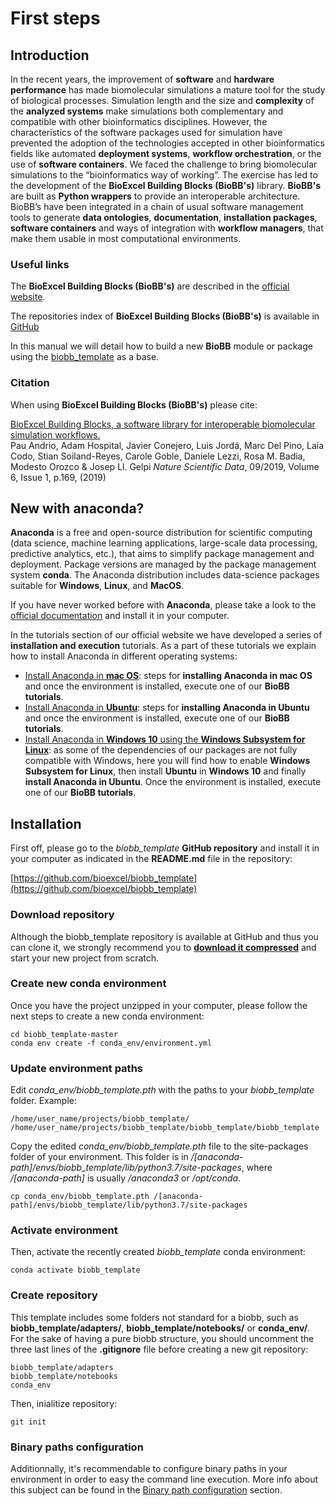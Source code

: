 # First steps

## Introduction

In the recent years, the improvement of **software** and **hardware performance** has made biomolecular simulations a mature tool for the study of biological processes. Simulation length and the size and **complexity** of the **analyzed systems** make simulations both complementary and compatible with other bioinformatics disciplines. However, the characteristics of the software packages used for simulation have prevented the adoption of the technologies accepted in other bioinformatics fields like automated **deployment systems**, **workflow orchestration**, or the use of **software containers**. We faced the challenge to bring biomolecular simulations to the “bioinformatics way of working”. The exercise has led to the development of the **BioExcel Building Blocks (BioBB's)** library. **BioBB's** are built as **Python wrappers** to provide an interoperable architecture. BioBB’s have been integrated in a chain of usual software management tools to generate **data ontologies**, **documentation**, **installation packages**, **software containers** and ways of integration with **workflow managers**, that make them usable in most computational environments.

### Useful links

The **BioExcel Building Blocks (BioBB's)** are described in the [official website](https://mmb.irbbarcelona.org/biobb/).

The repositories index of **BioExcel Building Blocks (BioBB's)** is available in [GitHub](https://github.com/bioexcel/biobb)

In this manual we will detail how to build a new **BioBB** module or package using the [biobb_template](https://github.com/bioexcel/biobb_template) as a base.

### Citation

When using **BioExcel Building Blocks (BioBB's)** please cite:

[BioExcel Building Blocks, a software library for interoperable biomolecular simulation workflows.](https://www.nature.com/articles/s41597-019-0177-4)<br>
Pau Andrio, Adam Hospital, Javier Conejero, Luis Jordá, Marc Del Pino, Laia Codo, Stian Soiland-Reyes, Carole Goble, Daniele Lezzi, Rosa M. Badia, Modesto Orozco & Josep Ll. Gelpi  *Nature Scientific Data*, 09/2019, Volume 6, Issue 1, p.169, (2019)

## New with anaconda?

**Anaconda** is a free and open-source distribution for scientific computing (data science, machine learning applications, large-scale data processing, predictive analytics, etc.), that aims to simplify package management and deployment. Package versions are managed by the package management system **conda**. The Anaconda distribution includes data-science packages suitable for **Windows**, **Linux**, and **MacOS**.

If you have never worked before with **Anaconda**, please take a look to the [official documentation](https://docs.anaconda.com/anaconda/install/) and install it in your computer.

In the tutorials section of our official website we have developed a series of **installation and execution** tutorials. As a part of these tutorials we explain how to install Anaconda in different operating systems:

* [Install Anaconda in **mac OS**](https://mmb.irbbarcelona.org/biobb/availability/tutorials/macos): steps for **installing Anaconda in mac OS** and once the environment is installed, execute one of our **BioBB tutorials**.
* [Install Anaconda in **Ubuntu**](https://mmb.irbbarcelona.org/biobb/availability/tutorials/ubuntu): steps for **installing Anaconda in Ubuntu** and once the environment is installed, execute one of our **BioBB tutorials**.
* [Install Anaconda in **Windows 10** using the **Windows Subsystem for Linux**](https://mmb.irbbarcelona.org/biobb/availability/tutorials/windows): as some of the dependencies of our packages are not fully compatible with Windows, here you will find how to enable **Windows Subsystem for Linux**, then install **Ubuntu** in **Windows 10** and finally **install Anaconda in Ubuntu**. Once the environment is installed, execute one of our **BioBB tutorials**.

## Installation

First off, please go to the *biobb_template* **GitHub repository** and install it in your computer as indicated in the **README.md** file in the repository:

[https://github.com/bioexcel/biobb_template](https://github.com/bioexcel/biobb_template)

### Download repository

Although the biobb_template repository is available at GitHub and thus you can clone it, we strongly recommend you to [**download it compressed**](https://github.com/bioexcel/biobb_template/archive/master.zip) and start your new project from scratch. 

### Create new conda environment

Once you have the project unzipped in your computer, please follow the next steps to create a new conda environment:

```Shell
cd biobb_template-master
conda env create -f conda_env/environment.yml
```

### Update environment paths

Edit *conda_env/biobb_template.pth* with the paths to your *biobb_template* folder. Example:

```Shell
/home/user_name/projects/biobb_template/
/home/user_name/projects/biobb_template/biobb_template/biobb_template
```

Copy the edited *conda_env/biobb_template.pth* file to the site-packages folder of your environment. This folder is in */[anaconda-path]/envs/biobb_template/lib/python3.7/site-packages*, where */[anaconda-path]* is usually */anaconda3* or */opt/conda*.

```Shell
cp conda_env/biobb_template.pth /[anaconda-path]/envs/biobb_template/lib/python3.7/site-packages
```

### Activate environment

Then, activate the recently created *biobb_template* conda environment:

```Shell
conda activate biobb_template
```

### Create repository

This template includes some folders not standard for a biobb, such as **biobb_template/adapters/**, **biobb_template/notebooks/** or **conda_env/**. For the sake of having a pure biobb structure, you should uncomment the three last lines of the **.gitignore** file before creating a new git repository:

```Shell
biobb_template/adapters
biobb_template/notebooks
conda_env
```

Then, inialitize repository:

```Shell
git init
```

### Binary paths configuration

Additionnally, it's recommendable to configure binary paths in your environment in order to easy the command line execution. More info about this subject can be found in the [Binary path configuration](https://biobb-documentation.readthedocs.io/en/latest/execution.html#binary-path-configuration) section.
